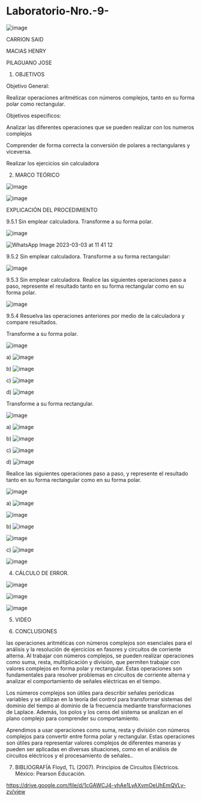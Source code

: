 # Laboratorio-Nro.-9-

![image](https://user-images.githubusercontent.com/116677175/222770047-021129de-07e2-4f32-be49-74dca716c012.png)

CARRION SAID

MACIAS HENRY

PILAGUANO JOSE

1. OBJETIVOS 

Objetivo General: 

Realizar operaciones aritméticas con números complejos, tanto en su forma polar como rectangular.

Objetivos especificos: 

Analizar las diferentes operaciones que se pueden realizar con los numeros complejos

Comprender de forma correcta la conversión de polares a rectangulares y viceversa.

Realizar los ejercicios sin calculadora

2. MARCO TEÓRICO

![image](https://user-images.githubusercontent.com/116677175/222779536-70d88871-c6f0-4075-893d-c4e5802b59ce.png)

![image](https://user-images.githubusercontent.com/116677175/222779582-255aa111-45eb-4900-8d6b-11129b7466ef.png)

EXPLICACIÓN DEL PROCEDIMIENTO

9.5.1 Sin emplear calculadora. Transforme a su forma polar.

![image](https://user-images.githubusercontent.com/116677175/222781281-84da299b-e6f6-4e40-b1bd-cd3f03cafe5a.png)

![WhatsApp Image 2023-03-03 at 11 41 12](https://user-images.githubusercontent.com/116677175/222777253-19136f78-4645-48ae-84ad-b9c78f236ed3.jpeg)

9.5.2 Sin emplear calculadora. Transforme a su forma rectangular:

![image](https://user-images.githubusercontent.com/116677175/222781358-e4dd04d1-06c1-4e42-b502-b703ab92148a.png)

9.5.3 Sin emplear calculadora. Realice las siguientes operaciones paso a paso, represente el resultado tanto en su forma rectangular como en su forma polar.

![image](https://user-images.githubusercontent.com/116677175/222781463-0bc54e07-5e34-468f-8e1f-a179739540c9.png)

9.5.4 Resuelva las operaciones anteriores por medio de la calculadora y compare
resultados.

Transforme a su forma polar.

![image](https://user-images.githubusercontent.com/116677175/222778608-37509d6d-2e49-40ef-bc09-8e25097a503b.png)

a) ![image](https://user-images.githubusercontent.com/116677175/222778667-fb7facab-a167-4a1f-a013-008c34b207e1.png)

b) ![image](https://user-images.githubusercontent.com/116677175/222778751-25a127fe-9801-4101-91f3-b6c22e77b7d2.png)

c) ![image](https://user-images.githubusercontent.com/116677175/222778846-7ea28d1e-3e56-4f3c-b5f7-36b3ae434467.png)

d) ![image](https://user-images.githubusercontent.com/116677175/222778944-2f88fea7-3edf-434c-8d60-091ea4b345b6.png)

Transforme a su forma rectangular.

![image](https://user-images.githubusercontent.com/116677175/222779091-b3c204c2-147b-4f14-a9cb-ae79f8908d95.png)

a) ![image](https://user-images.githubusercontent.com/116677175/222779168-3765d055-c1d7-403a-bc93-4cd32981515b.png)

b) ![image](https://user-images.githubusercontent.com/116677175/222779220-46e75b7d-41ce-4994-bfed-f8fea5e6d110.png)

c) ![image](https://user-images.githubusercontent.com/116677175/222779288-89054256-04a6-4249-8f2e-78a1d079d1b7.png)

d) ![image](https://user-images.githubusercontent.com/116677175/222779335-76694e65-c7c4-4e13-bc27-7829f81fe89a.png)

Realice las siguientes operaciones paso a paso, y represente el resultado tanto en su forma rectangular como en su forma polar.

![image](https://user-images.githubusercontent.com/116677175/222779426-fd6e9be3-63bb-49f0-9b78-9259727f75fa.png)

a) ![image](https://user-images.githubusercontent.com/116677175/222779642-45919fe7-ca81-4df5-93ac-6af569181e31.png)

![image](https://user-images.githubusercontent.com/116677175/222779712-61feeeed-bf20-4770-a2c7-4ee50fe5be53.png)

b) ![image](https://user-images.githubusercontent.com/116677175/222779765-3d3021c4-d2b8-4905-91b1-43542bfb26bd.png)

![image](https://user-images.githubusercontent.com/116677175/222779817-b7ae7629-2bf7-474b-9586-0a0b0bc6c055.png)

c) ![image](https://user-images.githubusercontent.com/116677175/222779888-241d0771-bf12-4c9b-bd0e-ecc3b2f83b07.png)

![image](https://user-images.githubusercontent.com/116677175/222779937-d4811ff9-0e9f-4d82-a119-c885bd9af195.png)

4. CÁLCULO DE ERROR.

![image](https://user-images.githubusercontent.com/116677175/222780038-6487191e-7821-42f6-8aa2-1b973f5509c9.png)

![image](https://user-images.githubusercontent.com/116677175/222780121-83ae796d-fa8a-4313-8c9e-415faf9c4c84.png)

![image](https://user-images.githubusercontent.com/116677175/222780190-f3f945b6-4ce6-434e-8bc6-c0f9a5c4c5a3.png)

5. VIDEO

6. CONCLUSIONES

las operaciones aritméticas con números complejos son esenciales para el análisis y la resolución de ejercicios en fasores y circuitos de corriente alterna. Al trabajar con números complejos, se pueden realizar operaciones como suma, resta, multiplicación y división, que permiten trabajar con valores complejos en forma polar y rectangular. Estas operaciones son fundamentales para resolver problemas en circuitos de corriente alterna y analizar el comportamiento de señales eléctricas en el tiempo.

Los números complejos son útiles para describir señales periódicas variables y se utilizan en la teoría del control para transformar sistemas del dominio del tiempo al dominio de la frecuencia mediante transformaciones de Laplace. Además, los polos y los ceros del sistema se analizan en el plano complejo para comprender su comportamiento.

Aprendimos a usar operaciones como suma, resta y división con números complejos para convertir entre forma polar y rectangular. Estas operaciones son útiles para representar valores complejos de diferentes maneras y pueden ser aplicadas en diversas situaciones, como en el análisis de circuitos eléctricos y el procesamiento de señales..

7. BIBLIOGRAFÍA
Floyd, TL (2007). Principios de Circuitos Eléctricos. México: Pearson Educación. 

https://drive.google.com/file/d/1cGAWCJ4-yhAe1LyAXvmOeUhEmQVLy-zv/view
